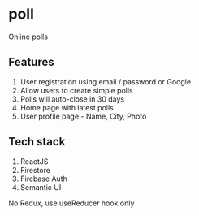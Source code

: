 # poll
Online polls

## Features
1) User registration using email / password or Google
2) Allow users to create simple polls
3) Polls will auto-close in 30 days
4) Home page with latest polls
5) User profile page - Name, City, Photo

## Tech stack
1) ReactJS
2) Firestore
3) Firebase Auth
4) Semantic UI

No Redux, use useReducer hook only
